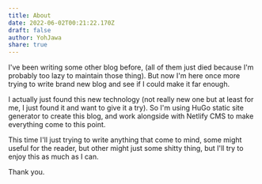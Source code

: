 ```yaml
---
title: About
date: 2022-06-02T00:21:22.170Z
draft: false
author: YohJawa
share: true
---
```

I've been writing some other blog before, (all of them just died because I'm probably too lazy to maintain those thing). But now I'm here once more trying to write brand new blog and see if I could make it far enough.

I actually just found this new technology (not really new one but at least for me, I just found it and want to give it a try). So I'm using HuGo static site generator to create this blog, and work alongside with Netlify CMS to make everything come to this point.

This time I'll just trying to write anything that come to mind, some might useful for the reader, but other might just some shitty thing, but I'll try to enjoy this as much as I can.

Thank you.